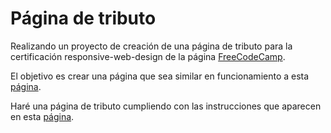 # Página de tributo

Realizando un proyecto de creación de una página de tributo para la certificación responsive-web-design de la página [FreeCodeCamp](https://www.freecodecamp.org/learn/).

El objetivo es crear una página que sea similar en funcionamiento a esta [página](https://tribute-page.freecodecamp.rocks).

Haré una página  de tributo cumpliendo con las instrucciones que aparecen en esta [página](https://www.freecodecamp.org/espanol/learn/2022/responsive-web-design/build-a-tribute-page-project/build-a-tribute-page).